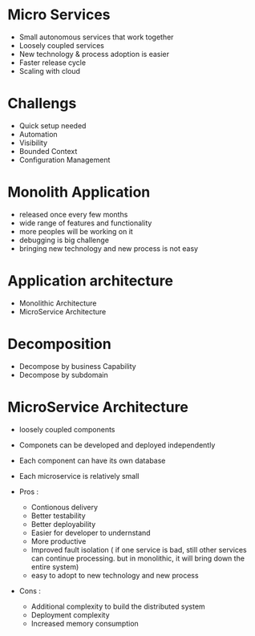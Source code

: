# Micro Services 

- Small autonomous services that work together 
- Loosely coupled services 
- New technology & process adoption is easier 
- Faster release cycle 
- Scaling with cloud

# Challengs 

- Quick setup needed 
- Automation 
- Visibility 
- Bounded Context 
- Configuration Management 


# Monolith Application 

- released once every few months
- wide range of features and functionality 
- more peoples will be working on it 
- debugging is big challenge 
- bringing new technology and new process is not easy

# Application architecture  

- Monolithic Architecture
- MicroService Architecture

# Decomposition 

- Decompose by business Capability 
- Decompose by subdomain

# MicroService Architecture

- loosely coupled components
- Componets can be developed and deployed independently 
- Each component can have its own database 
- Each microservice is relatively small 

- Pros :
  - Contionous delivery 
  - Better testability 
  - Better deployability 
  - Easier for developer to undernstand 
  - More productive 
  - Improved fault isolation ( if one service is bad, still other services can continue processing. but in monolithic, it will bring down the entire system) 
  - easy to adopt to new technology and new process 
  
- Cons : 
  - Additional complexity to build the distributed system 
  - Deployment complexity
  - Increased memory consumption 
  
  